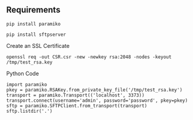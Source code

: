 ## Requirements 

`pip install paramiko`

`pip install sftpserver`

Create an SSL Certificate

`openssl req -out CSR.csr -new -newkey rsa:2048 -nodes -keyout /tmp/test_rsa.key`

Python Code

```
import paramiko
pkey = paramiko.RSAKey.from_private_key_file('/tmp/test_rsa.key')
transport = paramiko.Transport(('localhost', 3373))
transport.connect(username='admin', password='password', pkey=pkey)
sftp = paramiko.SFTPClient.from_transport(transport)
sftp.listdir('.')
```
